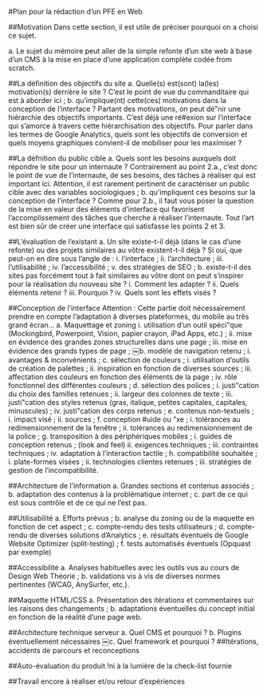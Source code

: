 #Plan pour la rédaction d’un PFE en Web

##MotivationDans cette section, il est utile de préciser pourquoi on a choisi ce sujet.
a. Le sujet du mémoire peut aller de la simple refonte d’un site web à base d’un CMS à la mise en place d’une application complète codée from scratch.##La définition des objectifs du sitea. Quelle(s) est(sont) la(les) motivation(s) derrière le site ? C’est le point de vue du commanditaire qui est à aborder ici ;b. qu’implique(nt) cette(ces) motivations dans la conception de l’interface ? Partant des motivations, on peut dé"nir une hiérarchie des objectifs importants. C’est déjà une ré#exion sur l’interface qui s’amorce à travers cette hiérarchisation des objectifs. Pour parler dans les termes de Google Analytics, quels sont les objectifs de conversion et quels moyens graphiques convient-il de mobiliser pour les maximiser ?##La défnition du public ciblea. Quels sont les besoins auxquels doit répondre le site pour un internaute ? Contrairement au point 2.a., c’est donc le point de vue de l’internaute, de ses besoins, des tâches à réaliser qui est important ici. Attention, il est rarement pertinent de caractériser un public cible avec des variables sociologiques ;b. qu’impliquent ces besoins sur la conception de l’interface ? Comme pour 2.b., il faut vous poser la question de la mise en valeur des éléments d’interface qui favorisent l’accomplissement des tâches que cherche à réaliser l’internaute. Tout l’art est bien sûr de créer une interface qui satisfasse les points 2 et 3.##L’évaluation de l’existanta. Un site existe-t-il déjà (dans le cas d’une refonte) ou des projets similaires au vôtre existent-t-il déjà ? Si oui, que peut-on en dire sous l’angle de :i. l’interface ;ii. l’architecture ;iii. l’utilisabilité ;iv. l’accessibilité ;v. des stratégies de SEO ;b. existe-t-il des sites pas forcément tout à fait similaires au vôtre dont on peut s’inspirer pour la réalisation du nouveau site ?i. Comment les adapter ?ii. Quels éléments retenir ?iii. Pourquoi ?iv. Quels sont les effets visés ?##Conception de l’interfaceAttention : Cette partie doit nécessairement prendre en compte l’adaptation à diverses plateformes, du mobile au très grand écran...a. Maquettage et zoningi. utilisation d’un outil spéci"que (Mockingbird, Powerpoint, Vision, papier crayon, iPadApps, etc.) ;ii. mise en évidence des grandes zones structurelles dans une page ;iii. mise en évidence des grands types de page ;
￼b. modèle de navigation retenu ; i. avantages & inconvénients ;c. sélection de couleurs ;i. utilisation d’outils de création de palettes ;ii. inspiration en fonction de diverses sources ;iii. affectation des couleurs en fonction des éléments de la page ;iv. rôle fonctionnel des différentes couleurs ;d. sélection des polices ;i. justi"cation du choix des familles retenues ;ii. largeur des colonnes de texte ;iii. justi"cation des styles retenus (gras, italique, petites capitales, capitales, minuscules) ;iv. justi"cation des corps retenus ;e. contenus non-textuels ;i. impact visé ;ii. sources ;f. conception #uide ou "xe ;i. tolérances au redimensionnement de la fenêtre ;ii. tolérances au redimensionnement de la police ;g. transposition à des périphériques mobiles ;i. guides de conception retenus ; (look and feel)ii. exigences techniques ;iii. contraintes techniques ;iv. adaptation à l’interaction tactile ;h. compatibilité souhaitée ;i. plate-formes visées ;ii. technologies clientes retenues ;iii. stratégies de gestion de l’incompatibilité.##Architecture de l’informationa. Grandes sections et contenus associés ;b. adaptation des contenus à la problématique internet ;c. part de ce qui est sous contrôle et de ce qui ne l’est pas.##Utilisabilitéa. Efforts prévus ;b. analyse du zoning ou de la maquette en fonction de cet aspect ;c. compte-rendu des tests utilisateurs ;d. compte-rendu de diverses solutions d’Analytics ;e. résultats éventuels de Google Website Optimizer (split-testing) ;f. tests automatisés éventuels (Opquast par exemple)##Accessibilitéa. Analyses habituelles avec les outils vus au cours de Design Web Théorie ;b. validations vis à vis de diverses normes pertinentes (WCAG, AnySurfer, etc.).##Maquette HTML/CSSa. Présentation des itérations et commentaires sur les raisons des changements ;b. adaptations éventuelles du concept initial en fonction de la réalité d’une page web.##Architecture technique serveura. Quel CMS et pourquoi ?b. Plugins éventuellement nécessaires
￼c. Quel framework et pourquoi ?##Itérations, accidents de parcours et reconceptions##Auto-évaluation du produit !ni à la lumière de la check-list fournie 
##Travail encore à réaliser et/ou retour d’expériences